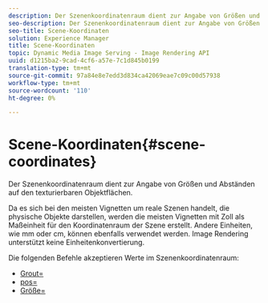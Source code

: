 ```yaml
---
description: Der Szenenkoordinatenraum dient zur Angabe von Größen und Abständen auf den texturierbaren Objektflächen.
seo-description: Der Szenenkoordinatenraum dient zur Angabe von Größen und Abständen auf den texturierbaren Objektflächen.
seo-title: Scene-Koordinaten
solution: Experience Manager
title: Scene-Koordinaten
topic: Dynamic Media Image Serving - Image Rendering API
uuid: d1215ba2-9cad-4cf6-a57e-7c1d845b0199
translation-type: tm+mt
source-git-commit: 97a84e8e7edd3d834ca42069eae7c09c00d57938
workflow-type: tm+mt
source-wordcount: '110'
ht-degree: 0%

---
```



# Scene-Koordinaten{#scene-coordinates}

Der Szenenkoordinatenraum dient zur Angabe von Größen und Abständen auf den texturierbaren Objektflächen.

Da es sich bei den meisten Vignetten um reale Szenen handelt, die physische Objekte darstellen, werden die meisten Vignetten mit Zoll als Maßeinheit für den Koordinatenraum der Szene erstellt. Andere Einheiten, wie mm oder cm, können ebenfalls verwendet werden. Image Rendering unterstützt keine Einheitenkonvertierung.

Die folgenden Befehle akzeptieren Werte im Szenenkoordinatenraum:

* [Grout=](../../../../../../ir-api/http-protocol/image-rendering-api-ref/c-ir-http-protocol-ref/c-ir-http-protocol-command-reference/r-ir-grout.md#reference-73651cbbbc344adba2626ef950d3672a)
* [pos=](../../../../../../ir-api/http-protocol/image-rendering-api-ref/c-ir-http-protocol-ref/c-ir-http-protocol-command-reference/r-ir-pos.md#reference-22c10904a0ce4c8bb41c2c78104221b8)
* [Größe=](../../../../../../ir-api/http-protocol/image-rendering-api-ref/c-ir-http-protocol-ref/c-ir-http-protocol-command-reference/r-ir-http-size.md#reference-1220d6fbcde4479aba91de7adacdc988)

